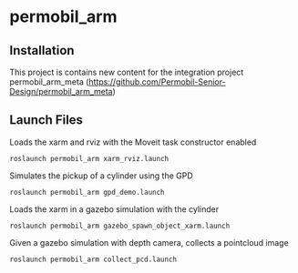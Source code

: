 # permobil_arm
## Installation
This project is contains new content for the integration project permobil_arm_meta (https://github.com/Permobil-Senior-Design/permobil_arm_meta)
## Launch Files
Loads the xarm and rviz with the Moveit task constructor enabled
```
roslaunch permobil_arm xarm_rviz.launch
```
Simulates the pickup of a cylinder using the GPD
```
roslaunch permobil_arm gpd_demo.launch
```
Loads the xarm in a gazebo simulation with the cylinder
```
roslaunch permobil_arm gazebo_spawn_object_xarm.launch
```
Given a gazebo simulation with depth camera, collects a pointcloud image 
```
roslaunch permobil_arm collect_pcd.launch
```